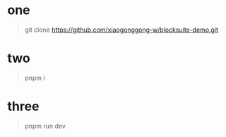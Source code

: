 
# one
> git clone https://github.com/xiaogonggong-w/blocksuite-demo.git

# two
> pnpm i

# three
> pnpm run dev